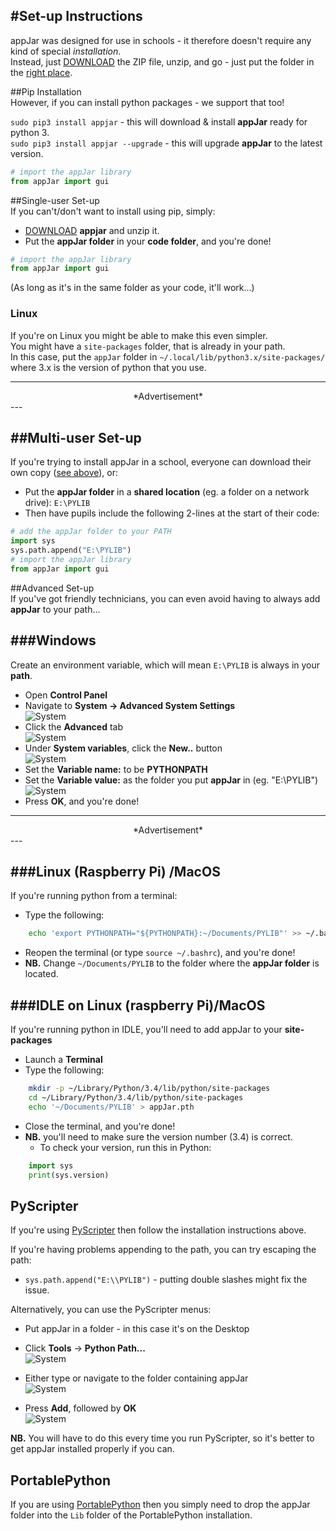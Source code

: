 #Set-up Instructions
---
appJar was designed for use in schools - it therefore doesn't require any kind of special  *installation*.  
Instead, just [DOWNLOAD](https://github.com/jarvisteach/appJar/blob/appJar/releases/appJar.zip?raw=true) the ZIP file, unzip, and go - just put the folder in the [right place](#single-user-set-up).  

##Pip Installation  
However, if you can install python packages - we support that too!  

`sudo pip3 install appjar` - this will download & install **appJar** ready for python 3.  
`sudo pip3 install appjar --upgrade` - this will upgrade **appJar** to the latest version.  
```python
# import the appJar library
from appJar import gui
```

##Single-user Set-up  
If you can't/don't want to install using pip, simply:  

* [DOWNLOAD](https://github.com/RWBA/appJar/blob/appJar/releases/appJar.zip?raw=true) **appjar** and unzip it.  
* Put the **appJar folder** in your **code folder**, and you're done!  

```python
# import the appJar library
from appJar import gui
```
(As long as it's in the same folder as your code, it'll work...)  

### Linux
If you're on Linux you might be able to make this even simpler.  
You might have a `site-packages` folder, that is already in your path.  
In this case, put the `appJar` folder in `~/.local/lib/python3.x/site-packages/` where 3.x is the version of python that you use.  

---
<div style='text-align: center;'>
*Advertisement*  
<script async src="//pagead2.googlesyndication.com/pagead/js/adsbygoogle.js"></script>
<ins class="adsbygoogle"
    style="display:block"
    data-ad-format="fluid"
    data-ad-layout-key="-gw-13-4l+6+pt"
    data-ad-client="ca-pub-6185596049817878"
    data-ad-slot="5627392164"></ins>
<script>(adsbygoogle = window.adsbygoogle || []).push({});</script>
</div>
---

##Multi-user Set-up  
---
If you're trying to install appJar in a school, everyone can download their own copy ([see above](#single-user-set-up)), or:  

* Put the **appJar folder** in a **shared location** (eg. a folder on a network drive): `E:\PYLIB`  
* Then have pupils include the following 2-lines at the start of their code:

```python
# add the appJar folder to your PATH
import sys
sys.path.append("E:\PYLIB")
# import the appJar library
from appJar import gui
```

##Advanced Set-up  
If you've got friendly technicians, you can even avoid having to always add **appJar** to your path...  

###Windows
----
Create an environment variable, which will mean `E:\PYLIB` is always in your **path**.  

* Open **Control Panel**  
* Navigate to **System -> Advanced System Settings**  
![System](img/w_install_1.png)
* Click the **Advanced** tab  
![System](img/w_install_2.png)
* Under **System variables**, click the **New..** button  
![System](img/w_install_3.png)
* Set the **Variable name:** to be **PYTHONPATH**  
* Set the **Variable value:** as the folder you put **appJar** in (eg. "E:\PYLIB")  
![System](img/w_install_4.png)
* Press **OK**, and you're done!    

---
<div style='text-align: center;'>
*Advertisement*  
<script async src="//pagead2.googlesyndication.com/pagead/js/adsbygoogle.js"></script>
<ins class="adsbygoogle"
    style="display:block"
    data-ad-format="fluid"
    data-ad-layout-key="-gw-13-4l+6+pt"
    data-ad-client="ca-pub-6185596049817878"
    data-ad-slot="5627392164"></ins>
<script>(adsbygoogle = window.adsbygoogle || []).push({});</script>
</div>
---

###Linux (Raspberry Pi) /MacOS 
---

If you're running python from a terminal:  

* Type the following:  
```bash
    echo 'export PYTHONPATH="${PYTHONPATH}:~/Documents/PYLIB"' >> ~/.bashrc
```
* Reopen the terminal (or type `source ~/.bashrc`), and you're done!  
* **NB.** Change `~/Documents/PYLIB` to the folder where the **appJar folder** is located.  

###IDLE on Linux (raspberry Pi)/MacOS  
----
If you're running python in  IDLE, you'll need to add appJar to your **site-packages**  

* Launch a **Terminal**  
* Type the following:  
```bash
    mkdir -p ~/Library/Python/3.4/lib/python/site-packages
    cd ~/Library/Python/3.4/lib/python/site-packages
    echo '~/Documents/PYLIB' > appJar.pth
```
* Close the terminal, and you're done!  
* **NB.** you'll need to make sure the version number (3.4) is correct.  
    * To check your version, run this in Python:  
```python
    import sys
    print(sys.version) 
```

## PyScripter  

If you're using [PyScripter](https://sourceforge.net/projects/pyscripter/) then follow the installation instructions above.  

If you're having problems appending to the path, you can try escaping the path:  

* `sys.path.append("E:\\PYLIB")` - putting double slashes might fix the issue.  

Alternatively, you can use the PyScripter menus:  

* Put appJar in a folder - in this case it's on the Desktop  

* Click **Tools** -> **Python Path...**  
![System](img/py_sc0.png)

* Either type or navigate to the folder containing appJar  
![System](img/py_sc1.png)

* Press **Add**, followed by **OK**  
![System](img/py_sc2.png)

**NB.** You will have to do this every time you run PyScripter, so it's better to get appJar installed properly if you can.  

## PortablePython

If you are using [PortablePython](http://portablepython.com/wiki/Download/) then you simply need to drop the appJar folder into the `Lib` folder of the PortablePython installation.  
